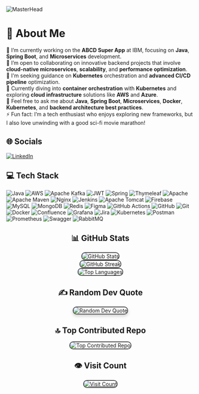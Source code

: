 ![MasterHead](https://aecomtech.com/image/services/java-banner.png)
# 💫 About Me
🔭 I’m currently working on the **ABCD Super App** at IBM, focusing on **Java**, **Spring Boot**, and **Microservices** development.  
👯 I’m open to collaborating on innovative backend projects that involve **cloud-native microservices**, **scalability**, and **performance optimization**.  
🤝 I'm seeking guidance on **Kubernetes** orchestration and **advanced CI/CD pipeline** optimization.  
🌱 Currently diving into **container orchestration** with **Kubernetes** and exploring **cloud infrastructure** solutions like **AWS** and **Azure**.  
💬 Feel free to ask me about **Java**, **Spring Boot**, **Microservices**, **Docker**, **Kubernetes**, and **backend architecture best practices**.  
⚡ Fun fact: I’m a tech enthusiast who enjoys exploring new frameworks, but I also love unwinding with a good sci-fi movie marathon!

## 🌐 Socials
[![LinkedIn](https://img.shields.io/badge/LinkedIn-%230077B5.svg?logo=linkedin&logoColor=white)](https://linkedin.com/in/www.linkedin.com/in/venkata-naga-jagadeesh-kumar-pagadala-a48756170) 

## 💻 Tech Stack
![Java](https://img.shields.io/badge/java-%23ED8B00.svg?style=for-the-badge&logo=openjdk&logoColor=white) ![AWS](https://img.shields.io/badge/AWS-%23FF9900.svg?style=for-the-badge&logo=amazon-aws&logoColor=white) ![Apache Kafka](https://img.shields.io/badge/Apache%20Kafka-000?style=for-the-badge&logo=apachekafka) ![JWT](https://img.shields.io/badge/JWT-black?style=for-the-badge&logo=JSON%20web%20tokens) ![Spring](https://img.shields.io/badge/spring-%236DB33F.svg?style=for-the-badge&logo=spring&logoColor=white) ![Thymeleaf](https://img.shields.io/badge/Thymeleaf-%23005C0F.svg?style=for-the-badge&logo=Thymeleaf&logoColor=white) ![Apache](https://img.shields.io/badge/apache-%23D42029.svg?style=for-the-badge&logo=apache&logoColor=white) ![Apache Maven](https://img.shields.io/badge/Apache%20Maven-C71A36?style=for-the-badge&logo=Apache%20Maven&logoColor=white) ![Nginx](https://img.shields.io/badge/nginx-%23009639.svg?style=for-the-badge&logo=nginx&logoColor=white) ![Jenkins](https://img.shields.io/badge/jenkins-%232C5263.svg?style=for-the-badge&logo=jenkins&logoColor=white) ![Apache Tomcat](https://img.shields.io/badge/apache%20tomcat-%23F8DC75.svg?style=for-the-badge&logo=apache-tomcat&logoColor=black) ![Firebase](https://img.shields.io/badge/firebase-a08021?style=for-the-badge&logo=firebase&logoColor=ffcd34) ![MySQL](https://img.shields.io/badge/mysql-4479A1.svg?style=for-the-badge&logo=mysql&logoColor=white) ![MongoDB](https://img.shields.io/badge/MongoDB-%234ea94b.svg?style=for-the-badge&logo=mongodb&logoColor=white) ![Redis](https://img.shields.io/badge/redis-%23DD0031.svg?style=for-the-badge&logo=redis&logoColor=white) ![Figma](https://img.shields.io/badge/figma-%23F24E1E.svg?style=for-the-badge&logo=figma&logoColor=white) ![GitHub Actions](https://img.shields.io/badge/github%20actions-%232671E5.svg?style=for-the-badge&logo=githubactions&logoColor=white) ![GitHub](https://img.shields.io/badge/github-%23121011.svg?style=for-the-badge&logo=github&logoColor=white) ![Git](https://img.shields.io/badge/git-%23F05033.svg?style=for-the-badge&logo=git&logoColor=white) ![Docker](https://img.shields.io/badge/docker-%230db7ed.svg?style=for-the-badge&logo=docker&logoColor=white) ![Confluence](https://img.shields.io/badge/confluence-%23172BF4.svg?style=for-the-badge&logo=confluence&logoColor=white) ![Grafana](https://img.shields.io/badge/grafana-%23F46800.svg?style=for-the-badge&logo=grafana&logoColor=white) ![Jira](https://img.shields.io/badge/jira-%230A0FFF.svg?style=for-the-badge&logo=jira&logoColor=white) ![Kubernetes](https://img.shields.io/badge/kubernetes-%23326ce5.svg?style=for-the-badge&logo=kubernetes&logoColor=white) ![Postman](https://img.shields.io/badge/Postman-FF6C37?style=for-the-badge&logo=postman&logoColor=white) ![Prometheus](https://img.shields.io/badge/Prometheus-E6522C?style=for-the-badge&logo=Prometheus&logoColor=white) ![Swagger](https://img.shields.io/badge/-Swagger-%23Clojure?style=for-the-badge&logo=swagger&logoColor=white) ![RabbitMQ](https://img.shields.io/badge/rabbitmq-FF6600?style=for-the-badge&logo=rabbitmq&logoColor=white)

<!-- Centering the entire content -->
<div align="center">

  <!-- Adding cool animations to the stats -->
  <h2>📊 GitHub Stats</h2>
  <img src="https://github-readme-stats.vercel.app/api?username=JagadeeshRoyal&theme=tokyonight&hide_border=false&include_all_commits=true&count_private=true" alt="GitHub Stats" style="border-radius: 10px; border: 2px solid #444; transition: transform 0.3s;" onmouseover="this.style.transform='scale(1.05)';" onmouseout="this.style.transform='scale(1)';"/><br/>
  <img src="https://github-readme-streak-stats.herokuapp.com/?user=JagadeeshRoyal&theme=tokyonight&hide_border=false" alt="GitHub Streak" style="border-radius: 10px; border: 2px solid #444; transition: transform 0.3s;" onmouseover="this.style.transform='scale(1.05)';" onmouseout="this.style.transform='scale(1)';"/><br/>
  <img src="https://github-readme-stats.vercel.app/api/top-langs/?username=JagadeeshRoyal&theme=tokyonight&hide_border=false&include_all_commits=true&count_private=true&layout=compact" alt="Top Languages" style="border-radius: 10px; border: 2px solid #444; transition: transform 0.3s;" onmouseover="this.style.transform='scale(1.05)';" onmouseout="this.style.transform='scale(1)';"/>

  <!-- Adding a quote section with a cool background -->
  <h2>✍️ Random Dev Quote</h2>
  <img src="https://quotes-github-readme.vercel.app/api?type=horizontal&theme=radical" alt="Random Dev Quote" style="border-radius: 10px; border: 2px solid #444; box-shadow: 0 4px 8px rgba(0, 0, 0, 0.2);"/>

  <!-- Adding animations to the top contributed repo -->
  <h2>🔝 Top Contributed Repo</h2>
  <img src="https://github-contributor-stats.vercel.app/api?username=JagadeeshRoyal&limit=5&theme=tokyonight&combine_all_yearly_contributions=true" alt="Top Contributed Repo" style="border-radius: 10px; border: 2px solid #444; transition: transform 0.3s;" onmouseover="this.style.transform='scale(1.05)';" onmouseout="this.style.transform='scale(1)';"/>

  <!-- Visit count with a fun icon -->
  <h2>👁️ Visit Count</h2>
  <a href="https://visitcount.itsvg.in">
    <img src="https://visitcount.itsvg.in/api?id=JagadeeshRoyal&icon=0&color=0" alt="Visit Count" style="border-radius: 10px; border: 2px solid #444; transition: transform 0.3s;" onmouseover="this.style.transform='scale(1.05)';" onmouseout="this.style.transform='scale(1)';"/>
  </a>
  <!-- Footer message -->
  <p style="color: #888;"><!-- Proudly created with GPRM ( https://gprm.itsvg.in ) --></p>

</div>
